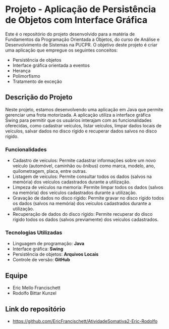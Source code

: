 # Projeto - Aplicação de Persistência de Objetos com Interface Gráfica

Este é o repositório do projeto desenvolvido para a matéria de Fundamentos da Programação Orientada a Objetos, do curso de Análise e Desenvolvimento de Sistemas na PUCPR. O objetivo deste projeto é criar uma aplicação que empregue os seguintes conceitos:

* Persistência de objetos
* Interface gráfica orientada a eventos
* Herança
* Polimorfismo
* Tratamento de exceção

## Descrição do Projeto

Neste projeto, estamos desenvolvendo uma aplicação em Java que permite gerenciar uma frota motorizada. A aplicação utiliza a interface gráfica Swing para permitir que os usuários interajam com as funcionalidades oferecidas, como cadastrar veículos, listar veículos, limpar dados locais de veículos, salvar dados no disco rígido e recuperar dados salvos no disco rígido.

### Funcionalidades

* Cadastro de veículos: Permite cadastrar informações sobre um novo veículo (automóvel, caminhão ou ônibus) como marca, modelo, ano, quilometragem, placa, entre outras.
* Listagem de veículos: Permite consultar todos os dados (salvos na memória) dos veículos cadastrados durante a utilização.
* Limpeza de veículos na memoria: Permite limpar todos os dados (salvos na memória) dos veículos cadastrados durante a utilização.
* Gravação de dados no disco rígido: Permite gravar no disco rígido todos os dados (salvos na memória) dos veículos cadastrados durante a utilização.
* Recuperação de dados do disco rígido: Permite recuperar do disco rígido todos os dados (salvos previamente) dos veículos cadastrados.

### Tecnologias Utilizadas

* Linguagem de programação: **Java**
* Interface gráfica: **Swing**
* Persistência de objetos: **Arquivos Locais**
* Controle de versão: **GitHub**

## Equipe

* Eric Mello Francischett
* Rodolfo Bittar Kunzel

## Link do repositório
* https://github.com/EricFrancischett/AtividadeSomativa2-Eric-Rodolfo